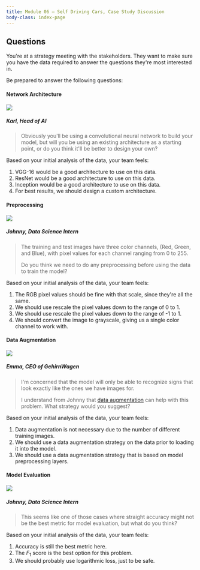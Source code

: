 ```yaml
---
title: Module 06 — Self Driving Cars, Case Study Discussion
body-class: index-page
---
```


## Questions
You're at a strategy meeting with the stakeholders. They want to make sure you have the data required to answer the questions they're most interested in.

Be prepared to answer the following questions:

#### Network Architecture

<div class="dialogue">
	<img src="{{URLROOT}}/shared/img/karl.jpg">
	<h5>Karl, Head of AI</h5>
	<blockquote><p>Obviously you'll be using a convolutional neural network to build your model, but will you be using an existing architecture as a starting point, or do you think it'll be better to design your own?</p></blockquote>
</div>

Based on your initial analysis of the data, your team feels:

1. VGG-16 would be a good architecture to use on this data.
2. ResNet would be a good architecture to use on this data.
3. Inception would be a good architecture to use on this data.
4. For best results, we should design a custom architecture.

#### Preprocessing

<div class="dialogue">
	<img src="{{URLROOT}}/shared/img/johnny.jpg">
	<h5>Johnny, Data Science Intern</h5>
	<blockquote><p>The training and test images have three color channels, (Red, Green, and Blue), with pixel values for each channel ranging from 0 to 255.</p><p>Do you think we need to do any preprocessing before using the data to train the model?</p></blockquote>
</div>

Based on your initial analysis of the data, your team feels:

1. The RGB pixel values should be fine with that scale, since they're all the same.
2. We should use rescale the pixel values down to the range of 0 to 1.
3. We should use rescale the pixel values down to the range of -1 to 1.
4. We should convert the image to grayscale, giving us a single color channel to work with.

#### Data Augmentation

<div class="dialogue">
	<img src="{{URLROOT}}/shared/img/emma.jpg">
	<h5>Emma, CEO of GehirnWagen</h5>
	<blockquote><p>I'm concerned that the model will only be able to recognize signs that look exactly like the ones we have images for.</p><p>I understand from Johnny that <a href="https://www.tensorflow.org/guide/keras/preprocessing_layers#preprocessing_data_before_the_model_or_inside_the_model">data augmentation</a> can help with this problem. What strategy would you suggest?</p></blockquote>
</div>

Based on your initial analysis of the data, your team feels:

1. Data augmentation is not necessary due to the number of different training images.
2. We should use a data augmentation strategy on the data prior to loading it into the model.
3. We should use a data augmentation strategy that is based on model preprocessing layers.

#### Model Evaluation

<div class="dialogue">
	<img src="{{URLROOT}}/shared/img/johnny.jpg">
	<h5>Johnny, Data Science Intern</h5>
	<blockquote><p>This seems like one of those cases where straight accuracy might not be the best metric for model evaluation, but what do you think?</p></blockquote>
</div>

Based on your initial analysis of the data, your team feels:

1. Accuracy is still the best metric here.
2. The $F_1$ score is the best option for this problem.
3. We should probably use logarithmic loss, just to be safe.


[^1]: [CEO photo by Amy Hirschi on Unsplash](https://unsplash.com/photos/b3AYk8HKCl0)

[^2]: [Head of AI photo by Ameer Basheer on Unsplash](https://unsplash.com/photos/ABuzWPku1Ug)

[^3]: [Data Science Intern photo by Fábio Lucas on Unsplash](https://unsplash.com/photos/iczrMDNuvzkml-pxK0Ovmw)